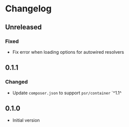 # Changelog

## Unreleased

### Fixed

- Fix error when loading options for autowired resolvers

## 0.1.1

### Changed

- Update `composer.json` to support `psr/container` `^1.1^

## 0.1.0

- Initial version